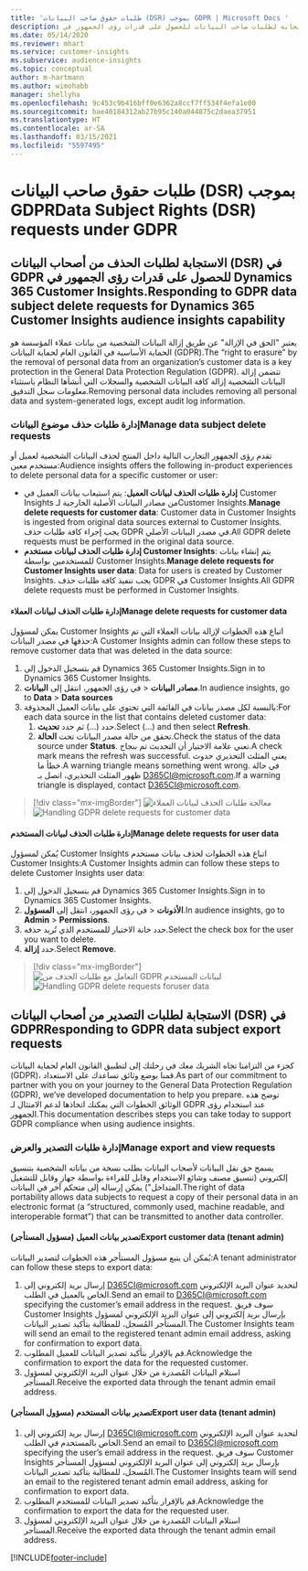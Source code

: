 ```yaml
---
title: 'طلبات حقوق صاحب البيانات (DSR) بموجب GDPR | Microsoft Docs '
description: الاستجابة لطلبات صاحب البيانات للحصول على قدرات رؤى الجمهور في Dynamics 365 Customer Insights.
ms.date: 05/14/2020
ms.reviewer: mhart
ms.service: customer-insights
ms.subservice: audience-insights
ms.topic: conceptual
author: m-hartmann
ms.author: wimohabb
manager: shellyha
ms.openlocfilehash: 9c453c9b416bff0e6362a8ccf7ff534f4efa1e00
ms.sourcegitcommit: bae40184312ab27b95c140a044875c2daea37951
ms.translationtype: HT
ms.contentlocale: ar-SA
ms.lasthandoff: 03/15/2021
ms.locfileid: "5597495"
---
```

# <a name="data-subject-rights-dsr-requests-under-gdpr"></a><span data-ttu-id="36d8b-103">طلبات حقوق صاحب البيانات (DSR) بموجب GDPR</span><span class="sxs-lookup"><span data-stu-id="36d8b-103">Data Subject Rights (DSR) requests under GDPR</span></span>

## <a name="responding-to-gdpr-data-subject-delete-requests-for-dynamics-365-customer-insights-audience-insights-capability"></a><span data-ttu-id="36d8b-104">الاستجابة لطلبات الحذف من أصحاب البيانات (DSR) في GDPR للحصول على قدرات رؤى الجمهور في Dynamics 365 Customer Insights.</span><span class="sxs-lookup"><span data-stu-id="36d8b-104">Responding to GDPR data subject delete requests for Dynamics 365 Customer Insights audience insights capability</span></span>

<span data-ttu-id="36d8b-105">يعتبر "الحق في الإزالة" عن طريق إزالة البيانات الشخصية من بيانات عملاء المؤسسة هو الحماية الأساسية في القانون العام لحماية البيانات (GDPR).</span><span class="sxs-lookup"><span data-stu-id="36d8b-105">The “right to erasure” by the removal of personal data from an organization’s customer data is a key protection in the General Data Protection Regulation (GDPR).</span></span> <span data-ttu-id="36d8b-106">تتضمن إزالة البيانات الشخصية إزالة كافة البيانات الشخصية والسجلات التي أنشأها النظام باستثناء معلومات سجل التدقيق.</span><span class="sxs-lookup"><span data-stu-id="36d8b-106">Removing personal data includes removing all personal data and system-generated logs, except audit log information.</span></span>

### <a name="manage-data-subject-delete-requests"></a><span data-ttu-id="36d8b-107">إدارة طلبات حذف موضوع البيانات</span><span class="sxs-lookup"><span data-stu-id="36d8b-107">Manage data subject delete requests</span></span>

<span data-ttu-id="36d8b-108">تقدم رؤى الجمهور التجارب التالية داخل المنتج لحذف البيانات الشخصية لعميل أو مستخدم معين:</span><span class="sxs-lookup"><span data-stu-id="36d8b-108">Audience insights offers the following in-product experiences to delete personal data for a specific customer or user:</span></span>

- <span data-ttu-id="36d8b-109">**إدارة طلبات الحذف لبيانات العميل**: يتم استيعاب بيانات العميل في Customer Insights من مصادر البيانات الأصلية الخارجية لـCustomer Insights.</span><span class="sxs-lookup"><span data-stu-id="36d8b-109">**Manage delete requests for customer data**: Customer data in Customer Insights is ingested from original data sources external to Customer Insights.</span></span> <span data-ttu-id="36d8b-110">يجب إجراء كافة طلبات حذف GDPR في مصدر البيانات الأصلي.</span><span class="sxs-lookup"><span data-stu-id="36d8b-110">All GDPR delete requests must be performed in the original data source.</span></span>
- <span data-ttu-id="36d8b-111">**إدارة طلبات الحذف لبيانات مستخدم Customer Insights**: يتم إنشاء بيانات للمستخدمين بواسطة Customer Insights.</span><span class="sxs-lookup"><span data-stu-id="36d8b-111">**Manage delete requests for Customer Insights user data**: Data for users is created by Customer Insights.</span></span> <span data-ttu-id="36d8b-112">يجب تنفيذ كافة طلبات حذف GDPR في Customer Insights.</span><span class="sxs-lookup"><span data-stu-id="36d8b-112">All GDPR delete requests must be performed in Customer Insights.</span></span>

#### <a name="manage-delete-requests-for-customer-data"></a><span data-ttu-id="36d8b-113">إدارة طلبات الحذف لبيانات العملاء</span><span class="sxs-lookup"><span data-stu-id="36d8b-113">Manage delete requests for customer data</span></span>

<span data-ttu-id="36d8b-114">يمكن لمسؤول Customer Insights اتباع هذه الخطوات لإزالة بيانات العملاء التي تم حذفها في مصدر البيانات:</span><span class="sxs-lookup"><span data-stu-id="36d8b-114">A Customer Insights admin can follow these steps to remove customer data that was deleted in the data source:</span></span>

1. <span data-ttu-id="36d8b-115">قم بتسجيل الدخول إلى Dynamics 365 Customer Insights.</span><span class="sxs-lookup"><span data-stu-id="36d8b-115">Sign in to Dynamics 365 Customer Insights.</span></span>
2. <span data-ttu-id="36d8b-116">في رؤى الجمهور، انتقل إلى **البيانات‏‎** > **مصادر البيانات**.</span><span class="sxs-lookup"><span data-stu-id="36d8b-116">In audience insights, go to **Data** > **Data sources**</span></span>
3. <span data-ttu-id="36d8b-117">بالنسبة لكل مصدر بيانات في القائمة التي تحتوي على بيانات العميل المحذوفة:</span><span class="sxs-lookup"><span data-stu-id="36d8b-117">For each data source in the list that contains deleted customer data:</span></span>
   1. <span data-ttu-id="36d8b-118">حدد (...) ثم حدد **تحديث**.</span><span class="sxs-lookup"><span data-stu-id="36d8b-118">Select (...) and then select **Refresh**.</span></span>
   2. <span data-ttu-id="36d8b-119">تحقق من حالة مصدر البيانات تحت **الحالة**.</span><span class="sxs-lookup"><span data-stu-id="36d8b-119">Check the status of the data source under **Status**.</span></span> <span data-ttu-id="36d8b-120">تعني علامة الاختيار أن التحديث تم بنجاح.</span><span class="sxs-lookup"><span data-stu-id="36d8b-120">A check mark means the refresh was successful.</span></span> <span data-ttu-id="36d8b-121">يعني المثلث التحذيري حدوث خطأ ما.</span><span class="sxs-lookup"><span data-stu-id="36d8b-121">A warning triangle means something went wrong.</span></span> <span data-ttu-id="36d8b-122">في حالة ظهور المثلث التحذيري، اتصل بـ D365CI@microsoft.com.</span><span class="sxs-lookup"><span data-stu-id="36d8b-122">If a warning triangle is displayed, contact D365CI@microsoft.com.</span></span>

> [!div class="mx-imgBorder"]
> <span data-ttu-id="36d8b-123">![معالجة طلبات الحذف لبيانات العملاء](media/gdpr-data-sources.png "معالجة طلبات الحذف لبيانات العملاء")</span><span class="sxs-lookup"><span data-stu-id="36d8b-123">![Handling GDPR delete requests for customer data](media/gdpr-data-sources.png "Handling GDPR delete requests for customer data")</span></span>

#### <a name="manage-delete-requests-for-user-data"></a><span data-ttu-id="36d8b-124">إدارة طلبات الحذف لبيانات المستخدم</span><span class="sxs-lookup"><span data-stu-id="36d8b-124">Manage delete requests for user data</span></span>

<span data-ttu-id="36d8b-125">يُمكن لمسؤول Customer Insights اتباع هذه الخطوات لحذف بيانات مستخدم Customer Insights:</span><span class="sxs-lookup"><span data-stu-id="36d8b-125">A Customer Insights admin can follow these steps to delete Customer Insights user data:</span></span>

1. <span data-ttu-id="36d8b-126">قم بتسجيل الدخول إلى Dynamics 365 Customer Insights.</span><span class="sxs-lookup"><span data-stu-id="36d8b-126">Sign in to Dynamics 365 Customer Insights.</span></span>
2. <span data-ttu-id="36d8b-127">في رؤى الجمهور، انتقل إلى **المسؤول‏‎** > **الأذونات**.</span><span class="sxs-lookup"><span data-stu-id="36d8b-127">In audience insights, go to **Admin** > **Permissions**.</span></span>
3. <span data-ttu-id="36d8b-128">حدد خانة الاختيار للمستخدم الذي تُريد حذفه.</span><span class="sxs-lookup"><span data-stu-id="36d8b-128">Select the check box for the user you want to delete.</span></span>
4. <span data-ttu-id="36d8b-129">حدد **إزالة**.</span><span class="sxs-lookup"><span data-stu-id="36d8b-129">Select **Remove**.</span></span>

> [!div class="mx-imgBorder"]
> <span data-ttu-id="36d8b-130">![التعامل مع طلبات الحذف من GDPR لبيانات المستخدم](media/gdpr-permissions.png "التعامل مع طلبات الحذف من GDPR لبيانات المستخدم")</span><span class="sxs-lookup"><span data-stu-id="36d8b-130">![Handling GDPR delete requests foruser data](media/gdpr-permissions.png "Handling GDPR delete requests for user data")</span></span>

## <a name="responding-to-gdpr-data-subject-export-requests"></a><span data-ttu-id="36d8b-131">الاستجابة لطلبات التصدير من أصحاب البيانات (DSR) في GDPR</span><span class="sxs-lookup"><span data-stu-id="36d8b-131">Responding to GDPR data subject export requests</span></span>

<span data-ttu-id="36d8b-132">كجزء من التزامنا تجاه الشريك معك في رحلتك إلى لتطبيق القانون العام لحماية البيانات (GDPR)، قمنا بوضع وثائق تساعدك على الاستعداد.</span><span class="sxs-lookup"><span data-stu-id="36d8b-132">As part of our commitment to partner with you on your journey to the General Data Protection Regulation (GDPR), we’ve developed documentation to help you prepare.</span></span> <span data-ttu-id="36d8b-133">توضح هذه الوثائق الخطوات التي يمكنك اتخاذها لدعم الامتثال لـ GDPR عند استخدام رؤى الجمهور.</span><span class="sxs-lookup"><span data-stu-id="36d8b-133">This documentation describes steps you can take today to support GDPR compliance when using audience insights.</span></span>

### <a name="manage-export-and-view-requests"></a><span data-ttu-id="36d8b-134">إدارة طلبات التصدير والعرض</span><span class="sxs-lookup"><span data-stu-id="36d8b-134">Manage export and view requests</span></span>

<span data-ttu-id="36d8b-135">يسمح حق نقل البيانات لأصحاب البيانات بطلب نسخة من بياناته الشخصية بتنسيق إلكتروني (تنسيق مصنف وشائع الاستخدام وقابل للقراءة بواسطة جهاز وقابل للتشغيل المتداخل") يمكن إرساله إلى متحكم آخر في البيانات.</span><span class="sxs-lookup"><span data-stu-id="36d8b-135">The right of data portability allows data subjects to request a copy of their personal data in an electronic format (a “structured, commonly used, machine readable, and interoperable format”) that can be transmitted to another data controller.</span></span>

#### <a name="export-customer-data-tenant-admin"></a><span data-ttu-id="36d8b-136">تصدير بيانات العميل (مسؤول المستأجر)</span><span class="sxs-lookup"><span data-stu-id="36d8b-136">Export customer data (tenant admin)</span></span>

<span data-ttu-id="36d8b-137">يُمكن أن يتبع مسؤول المستأجر هذه الخطوات لتصدير البيانات:</span><span class="sxs-lookup"><span data-stu-id="36d8b-137">A tenant administrator can follow these steps to export data:</span></span>

1. <span data-ttu-id="36d8b-138">إرسال بريد إلكتروني إلى D365CI@microsoft.com لتحديد عنوان البريد الإلكتروني الخاص بالعميل في الطلب.</span><span class="sxs-lookup"><span data-stu-id="36d8b-138">Send an email to D365CI@microsoft.com specifying the customer’s email address in the request.</span></span> <span data-ttu-id="36d8b-139">سوف فريق Customer Insights بإرسال بريد إلكتروني إلى عنوان البريد الإلكتروني لمسؤول المستأجر المُسجل، للمطالبة بتأكيد تصدير البيانات.</span><span class="sxs-lookup"><span data-stu-id="36d8b-139">The Customer Insights team will send an email to the registered tenant admin email address, asking for confirmation to export data.</span></span>
2. <span data-ttu-id="36d8b-140">قم بالإقرار بتأكيد تصدير البيانات للعميل المطلوب.</span><span class="sxs-lookup"><span data-stu-id="36d8b-140">Acknowledge the confirmation to export the data for the requested customer.</span></span>
3. <span data-ttu-id="36d8b-141">استلام البيانات المُصدرة من خلال عنوان البريد الإلكتروني لمسؤول المستأجر.</span><span class="sxs-lookup"><span data-stu-id="36d8b-141">Receive the exported data through the tenant admin email address.</span></span>

#### <a name="export-user-data-tenant-admin"></a><span data-ttu-id="36d8b-142">تصدير بيانات المستخدم (مسؤول المستأجر)</span><span class="sxs-lookup"><span data-stu-id="36d8b-142">Export user data (tenant admin)</span></span>

1. <span data-ttu-id="36d8b-143">إرسال بريد إلكتروني إلى D365CI@microsoft.com لتحديد عنوان البريد الإلكتروني الخاص بالمستخدم في الطلب.</span><span class="sxs-lookup"><span data-stu-id="36d8b-143">Send an email to D365CI@microsoft.com specifying the user’s email address in the request.</span></span> <span data-ttu-id="36d8b-144">سوف فريق Customer Insights بإرسال بريد إلكتروني إلى عنوان البريد الإلكتروني لمسؤول المستأجر المُسجل، للمطالبة بتأكيد تصدير البيانات.</span><span class="sxs-lookup"><span data-stu-id="36d8b-144">The Customer Insights team will send an email to the registered tenant admin email address, asking for confirmation to export data.</span></span>
2. <span data-ttu-id="36d8b-145">قم بالإقرار بتأكيد تصدير البيانات للمستخدم المطلوب.</span><span class="sxs-lookup"><span data-stu-id="36d8b-145">Acknowledge the confirmation to export the data for the requested user.</span></span>
3. <span data-ttu-id="36d8b-146">استلام البيانات المُصدرة من خلال عنوان البريد الإلكتروني لمسؤول المستأجر.</span><span class="sxs-lookup"><span data-stu-id="36d8b-146">Receive the exported data through the tenant admin email address.</span></span>


[!INCLUDE[footer-include](../includes/footer-banner.md)]